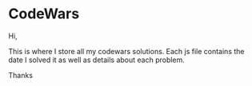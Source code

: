 # CodeWars

Hi,

This is where I store all my codewars solutions. Each js file contains the date I solved it as well as details about each problem.

Thanks
